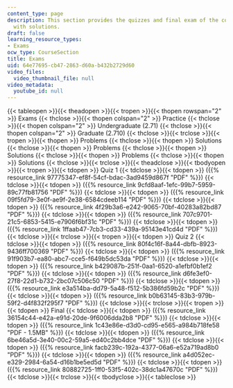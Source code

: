 ```yaml
---
content_type: page
description: This section provides the quizzes and final exam of the course along
  with solutions.
draft: false
learning_resource_types:
- Exams
ocw_type: CourseSection
title: Exams
uid: 64e77695-cb47-2863-d60a-b432b2729d60
video_files:
  video_thumbnail_file: null
video_metadata:
  youtube_id: null
---
```

{{< tableopen >}}{{< theadopen >}}{{< tropen >}}{{< thopen rowspan="2" >}}
Exams
{{< thclose >}}{{< thopen colspan="2" >}}
Practice
{{< thclose >}}{{< thopen colspan="2" >}}
Undergraduate (2.71)
{{< thclose >}}{{< thopen colspan="2" >}}
Graduate (2.710)
{{< thclose >}}{{< trclose >}}{{< tropen >}}{{< thopen >}}
Problems
{{< thclose >}}{{< thopen >}}
Solutions
{{< thclose >}}{{< thopen >}}
Problems
{{< thclose >}}{{< thopen >}}
Solutions
{{< thclose >}}{{< thopen >}}
Problems
{{< thclose >}}{{< thopen >}}
Solutions
{{< thclose >}}{{< trclose >}}{{< theadclose >}}{{< tbodyopen >}}{{< tropen >}}{{< tdopen >}}
Quiz 1
{{< tdclose >}}{{< tdopen >}}
({{% resource_link 97775347-ef8f-54cf-bdac-3ad9459d867f "PDF" %}})
{{< tdclose >}}{{< tdopen >}}
({{% resource_link 9cfd8aaf-1efc-99b7-5959-89c77fb81756 "PDF" %}})
{{< tdclose >}}{{< tdopen >}}
({{% resource_link 09f5fd79-3e0f-ae9f-2e38-6584cdeeb114 "PDF" %}})
{{< tdclose >}}{{< tdopen >}}
({{% resource_link 4f29b3a6-e242-9065-70bf-40283a82bd87 "PDF" %}})
{{< tdclose >}}{{< tdopen >}}
({{% resource_link 707c9701-21c5-6853-5415-e7906f6bf31c "PDF" %}})
{{< tdclose >}}{{< tdopen >}}
({{% resource_link 1ffaab47-7cb3-cd33-439a-95143e41cd4d "PDF" %}})
{{< tdclose >}}{{< trclose >}}{{< tropen >}}{{< tdopen >}}
Quiz 2
{{< tdclose >}}{{< tdopen >}}
({{% resource_link 80f4c16f-8a44-dbfb-8923-9436ff700369 "PDF" %}})
{{< tdclose >}}{{< tdopen >}}
({{% resource_link 91f903b7-ea80-abc7-cce5-f649b5dc53da "PDF" %}})
{{< tdclose >}}{{< tdopen >}}
({{% resource_link b429087b-251f-0aa1-6520-a1efbf0b1ef2 "PDF" %}})
{{< tdclose >}}{{< tdopen >}}
({{% resource_link d6fe3ef0-27f8-22d1-b732-2bc07c506c50 "PDF" %}})
{{< tdclose >}}{{< tdopen >}}
({{% resource_link e3a514ba-dd79-5a48-f512-5b386fd59b2c "PDF" %}})
{{< tdclose >}}{{< tdopen >}}
({{% resource_link b0b63145-83b3-979b-59f2-d4f832f295f7 "PDF" %}})
{{< tdclose >}}{{< trclose >}}{{< tropen >}}{{< tdopen >}}
Final
{{< tdclose >}}{{< tdopen >}}
({{% resource_link 36154c44-e42a-e91d-20de-9f6006dda2b8 "PDF" %}})
{{< tdclose >}}{{< tdopen >}}
({{% resource_link 1c43e86e-d3d0-cd95-e565-a984b718fe58 "PDF - 1.5MB" %}})
{{< tdclose >}}{{< tdopen >}}
({{% resource_link 6be46a5d-3e40-00c2-59a5-ed40c2bb4dce "PDF" %}})
{{< tdclose >}}{{< tdopen >}}
({{% resource_link facb239c-192a-4377-06a6-e52a719ad8b0 "PDF" %}})
{{< tdclose >}}{{< tdopen >}}
({{% resource_link a4d052ec-e329-2984-6a54-d16b1be5ed5d "PDF" %}})
{{< tdclose >}}{{< tdopen >}}
({{% resource_link 80882725-1ff0-53f5-402c-38dc1a47670c "PDF" %}})
{{< tdclose >}}{{< trclose >}}{{< tbodyclose >}}{{< tableclose >}}